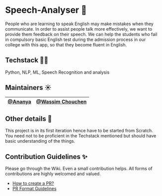 # Speech-Analyser 🎤
People who are learning to speak English may make mistakes when they communicate. In order to assist people talk more effectively, we want to provide them feedback on their speech. We can help the students who fail in compulsory basic English test during the admission process in our college with this app, so that they become fluent in English.

## Techstack 👩‍💻
Python, NLP, ML, Speech Recognition and analysis

## Maintainers ☀️
|[@Ananya](https://github.com/Ananyaiitbhilai)| [@Wassim Chouchen](https://github.com/wassimchouchen)|
|-----------|---------------------|

## Other details 📑
This project is in its first iteration hence have to be started from Scratch. You need not to be proficient in the Techstack mentioned but should have basic understanding of the things. 

## Contribution Guidelines ✨
Please go through the Wiki. Even a small contribution helps. All forms of contributions are highly welcomed and valued.
- [How to create a PR?](https://github.com/OpenLake/Speech-Analyser/wiki/How-to-create-a-PR%3F)
- [PR Format Guidelines](https://github.com/OpenLake/Speech-Analyser/wiki/PR-Format-Guidelines)
